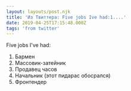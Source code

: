 ```yaml
---
layout: layouts/post.njk
title: 'Из Твиттера: Five jobs Ive had:1....'
date: 2019-04-25T17:15:48.000Z
tags: 'from twitter'
---
```



Five jobs I've had:
1. Бармен
2. Массовик-затейник
3. Продавец часов
4. Начальник (этот пидарас обосрался)
5. Фронтендер
